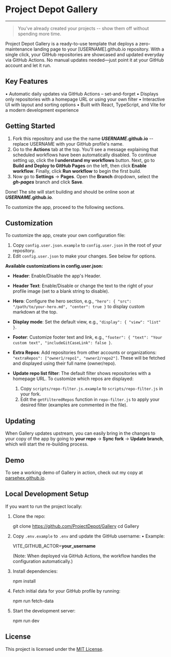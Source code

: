 # Project Depot Gallery

---

> You've already created your projects -- show them off without spending more time.

Project Depot Gallery is a ready-to-use template that deploys a zero-maintenance landing page to your [USERNAME].github.io repository. With a single click, your GitHub repositories are showcased and updated everyday via GitHub Actions. No manual updates needed—just point it at your GitHub account and let it run.

## Key Features

• Automatic daily updates via GitHub Actions – set-and-forget
• Displays only repositories with a homepage URL or using your own filter
• Interactive UI with layout and sorting options
• Built with React, TypeScript, and Vite for a modern development experience

## Getting Started

1. Fork this repository and use the the name **_USERNAME_.github.io** -- replace USERNAME with your GitHub profile's name.
2. Go to the **Actions** tab at the top. You'll see a message explaining that scheduled workflows have been automatically disabled. To continue setting up, click the **I understand my workflows** button. Next, go to **Build and Deploy to GitHub Pages** on the left, then click **Enable workflow**. Finally, click **Run workflow** to begin the first build.
3. Now go to **Settings** -> **Pages**. Open the **Branch** dropdown, select the **_gh-pages_** branch and click **Save**.

Done! The site will start building and should be online soon at **_USERNAME_.github.io**.

To customize the app, proceed to the following sections.

## Customization

To customize the app, create your own configuration file:

1. Copy `config.user.json.example` to `config.user.json` in the root of your repository.
2. Edit `config.user.json` to make your changes. See below for options.

**Available customizations in config.user.json:**

- **Header**: Enable/Disable the app's Header.
- **Header Text**: Enable/Disable or change the text to the right of your profile image (set to a blank string to disable).
- **Hero**: Configure the hero section, e.g., `"hero": { "src": "/path/to/your-hero.md", "center": true }` to display custom markdown at the top.
- **Display mode**: Set the default view, e.g., `"display": { "view": "list" }`.
- **Footer**: Customize footer text and link, e.g., `"footer": { "text": "Your custom text", "includeGitCaseLink": false }`.
- **Extra Repos**: Add repositories from other accounts or organizations: `"extraRepos": ["owner1/repo1", "owner2/repo2"]`. These will be fetched and displayed using their full name (owner/repo).

- **Update repo list filter**: The default filter shows repositories with a homepage URL. To customize which repos are displayed:

  1. Copy `scripts/repo-filter.js.example` to `scripts/repo-filter.js` in your fork.
  2. Edit the `getFilteredRepos` function in `repo-filter.js` to apply your desired filter (examples are commented in the file).

## Updating

When Gallery updates upstream, you can easily bring in the changes to your copy of the app by going to **your repo** -> **Sync fork** -> **Update branch**, which will start the re-building process.

## Demo

To see a working demo of Gallery in action, check out my copy at [parsehex.github.io](https://parsehex.github.io/).

## Local Development Setup

If you want to run the project locally:

1. Clone the repo:

   git clone <https://github.com/ProjectDepot/Gallery>
   cd Gallery

2. Copy `.env.example` to `.env` and update the GitHub username:
   • Example:

   VITE_GITHUB_ACTOR=**your_username**

   (Note: When deployed via GitHub Actions, the workflow handles the configuration automatically.)

3. Install dependencies:

   npm install

4. Fetch initial data for your GitHub profile by running:

   npm run fetch-data

5. Start the development server:

   npm run dev

## License

This project is licensed under the [MIT License](LICENSE).
